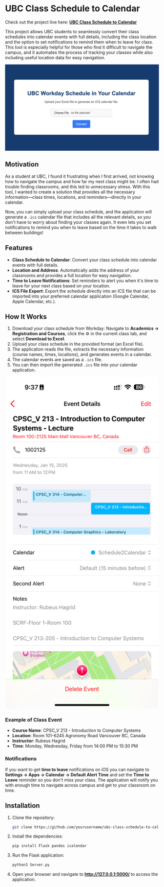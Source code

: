 # UBC Class Schedule to Calendar

Check out the project live here: [**UBC Class Schedule to Calendar**](https://schedule2calendar.pythonanywhere.com)


This project allows UBC students to seamlessly convert their class schedules into calendar events with full details, including the class location and the option to set notifications to remind them when to leave for class. This tool is especially helpful for those who find it difficult to navigate the campus, and it automates the process of tracking your classes while also including useful location data for easy navigation.

<p align="center">
  <img src="/images/Screenshot2.png" alt="Schedule2Calendar" width="800"/>
</p>



## Motivation

As a student at UBC, I found it frustrating when I first arrived, not knowing how to navigate the campus and how far my next class might be. I often had trouble finding classrooms, and this led to unnecessary stress. With this tool, I wanted to create a solution that provides all the necessary information—class times, locations, and reminders—directly in your calendar.

Now, you can simply upload your class schedule, and the application will generate a `.ics` calendar file that includes all the relevant details, so you don't have to worry about finding your classes again. It even lets you set notifications to remind you when to leave based on the time it takes to walk between buildings!

## Features

- **Class Schedule to Calendar**: Convert your class schedule into calendar events with full details.
- **Location and Address**: Automatically adds the address of your classrooms and provides a full location for easy navigation.
- **Time to Leave Notifications**: Set reminders to alert you when it's time to leave for your next class based on your location.
- **ICS File Export**: Export the schedule directly into an ICS file that can be imported into your preferred calendar application (Google Calendar, Apple Calendar, etc.).

## How It Works

1. Download your class schedule from Workday: Navigate to **Academics -> Registration and Courses**, click the ⚙️ in the current class tab, and select **Download to Excel**.
2. Upload your class schedule in the provided format (an Excel file).
3. The application reads the file, extracts the necessary information (course names, times, locations), and generates events in a calendar.
4. The calendar events are saved as a `.ics` file.
5. You can then import the generated `.ics` file into your calendar application.



<p align="center">
  <img src="/images/ScreenShot1.jpeg" alt="Schedule2Calendar" width="500"/>
</p>  

### Example of Class Event

- **Course Name**: CPSC_V 213 - Introduction to Computer Systems
- **Location**: Room 101-6245 Agronomy Road Vancouver BC, Canada
- **Instructor**: Rubeus Hagrid
- **Time**: Monday, Wednesday, Friday from 14:00 PM to 15:30 PM

### Notifications
If you want to get **time to leave** notifications on iOS you can navigate to **Settings -> Apps -> Calendar -> Default Alert Time** and set the **Time to Leave** reminder so you don't miss your class. The application will notify you with enough time to navigate across campus and get to your classroom on time.

## Installation

1. Clone the repository:
   ```bash
   git clone https://github.com/yourusername/ubc-class-schedule-to-calendar.git
   ```

2. Install the dependencies:
    ```bash
    pip install Flask pandas icalendar
    ```

3. Run the Flask application:
    ```bash
    python3 Server.py
    ```

4. Open your browser and navigate to **http://127.0.0.1:5000/** to access the application.